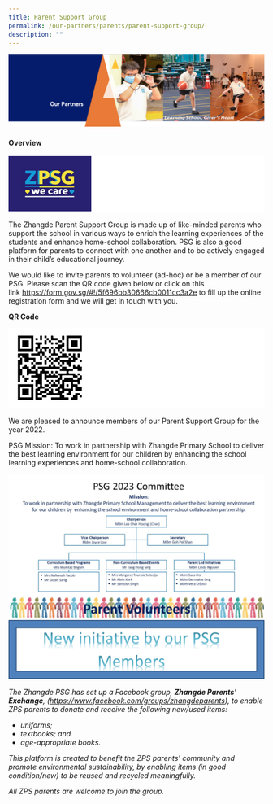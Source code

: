 ```yaml
---
title: Parent Support Group
permalink: /our-partners/parents/parent-support-group/
description: ""
---
```

<img src="/images/OurPartners.png">
<h4><strong>Overview</strong></h4>
<img src="/images/PSG1.png">
<p>The Zhangde Parent Support Group is made up of like-minded parents who support the school in various ways to enrich the learning experiences of the students and enhance home-school collaboration. PSG is also a good platform for parents to connect with one another and to be actively engaged in their child’s educational journey.&nbsp;</p>
<p>We would like to invite parents&nbsp;to volunteer (ad-hoc) or be a member of our PSG. Please scan the QR code given below or click on this link&nbsp;<a href="https://form.gov.sg/#!/5f696bb30666cb0011cc3a2e" target="_blank" rel="noopener">https://form.gov.sg/#!/5f696bb30666cb0011cc3a2e</a>&nbsp;to fill&nbsp;up the online registration form and we will get in touch with you.</p>
<p><strong>QR Code</strong></p>
<img src="/images/PSG2.png">
<p>We are pleased to announce members of our Parent Support Group for the year 2022.</p>
<p>PSG Mission: To work in partnership with Zhangde Primary School to deliver the best learning environment for our children by enhancing the school learning experiences and home-school collaboration.</p>
<img src="/images/zhangde%20primary%20school%20parent%20support%20group%20organ%20chart%202023.jpg"><br>
<img src="/images/PSG4.png">
<p><em>The Zhangde PSG has set up a Facebook group,&nbsp;<strong>Zhangde Parents' Exchange</strong>, (<a href="https://www.facebook.com/groups/zhangdeparents">https://www.facebook.com/groups/zhangdeparents</a>), to enable ZPS parents to donate and receive the following new/used items:</em></p>
<ul>
<li><em>uniforms;</em></li>
<li><em>textbooks; and</em></li>
<li><em>age-appropriate books.</em></li>
</ul>
<p><em>This platform is created to benefit the ZPS parents' community and promote environmental sustainability, by enabling items (in good condition/new) to be reused and recycled meaningfully.</em></p>
<p><em>All ZPS parents are welcome to join the group. </em></p>